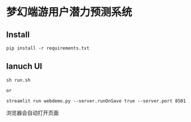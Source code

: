 # 梦幻端游用户潜力预测系统


## Install

```shell
pip install -r requirements.txt
```

## lanuch UI

```shell
sh run.sh
```

`or`

```shell
streamlit run webdemo.py --server.runOnSave true --server.port 8501
```

浏览器会自动打开页面
